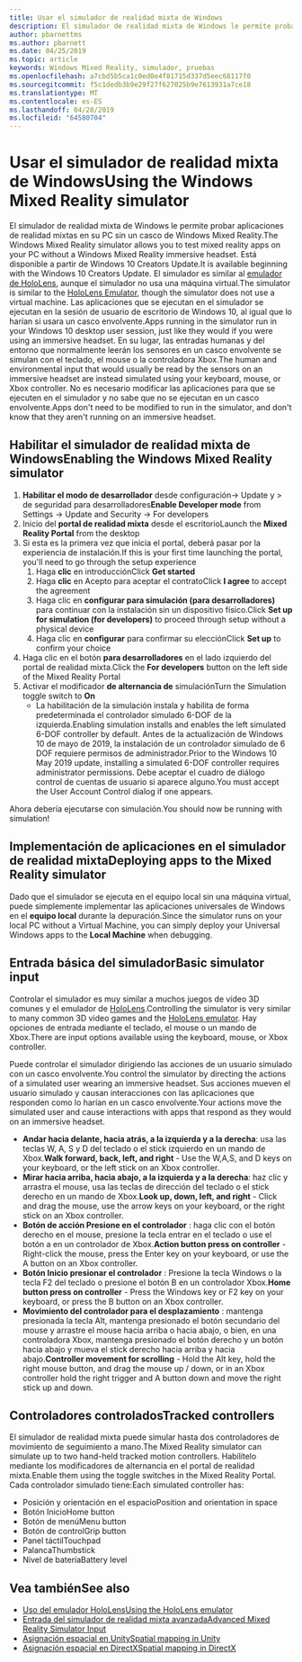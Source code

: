 ```yaml
---
title: Usar el simulador de realidad mixta de Windows
description: El simulador de realidad mixta de Windows le permite probar aplicaciones de realidad mixtas en su PC sin un casco de Windows Mixed Reality.
author: pbarnettms
ms.author: pbarnett
ms.date: 04/25/2019
ms.topic: article
keywords: Windows Mixed Reality, simulador, pruebas
ms.openlocfilehash: a7cbd5b5ca1c0ed0e4f81715d337d5eec68117f0
ms.sourcegitcommit: f5c1dedb3b9e29f27f627025b9e7613931a7ce18
ms.translationtype: MT
ms.contentlocale: es-ES
ms.lasthandoff: 04/28/2019
ms.locfileid: "64580704"
---
```

# <a name="using-the-windows-mixed-reality-simulator"></a><span data-ttu-id="865f2-104">Usar el simulador de realidad mixta de Windows</span><span class="sxs-lookup"><span data-stu-id="865f2-104">Using the Windows Mixed Reality simulator</span></span>

<span data-ttu-id="865f2-105">El simulador de realidad mixta de Windows le permite probar aplicaciones de realidad mixtas en su PC sin un casco de Windows Mixed Reality.</span><span class="sxs-lookup"><span data-stu-id="865f2-105">The Windows Mixed Reality simulator allows you to test mixed reality apps on your PC without a Windows Mixed Reality immersive headset.</span></span> <span data-ttu-id="865f2-106">Está disponible a partir de Windows 10 Creators Update.</span><span class="sxs-lookup"><span data-stu-id="865f2-106">It is available beginning with the Windows 10 Creators Update.</span></span> <span data-ttu-id="865f2-107">El simulador es similar al [emulador de HoloLens](using-the-hololens-emulator.md), aunque el simulador no usa una máquina virtual.</span><span class="sxs-lookup"><span data-stu-id="865f2-107">The simulator is similar to the [HoloLens Emulator](using-the-hololens-emulator.md), though the simulator does not use a virtual machine.</span></span> <span data-ttu-id="865f2-108">Las aplicaciones que se ejecutan en el simulador se ejecutan en la sesión de usuario de escritorio de Windows 10, al igual que lo harían si usara un casco envolvente.</span><span class="sxs-lookup"><span data-stu-id="865f2-108">Apps running in the simulator run in your Windows 10 desktop user session, just like they would if you were using an immersive headset.</span></span> <span data-ttu-id="865f2-109">En su lugar, las entradas humanas y del entorno que normalmente leerán los sensores en un casco envolvente se simulan con el teclado, el mouse o la controladora Xbox.</span><span class="sxs-lookup"><span data-stu-id="865f2-109">The human and environmental input that would usually be read by the sensors on an immersive headset are instead simulated using your keyboard, mouse, or Xbox controller.</span></span> <span data-ttu-id="865f2-110">No es necesario modificar las aplicaciones para que se ejecuten en el simulador y no sabe que no se ejecutan en un casco envolvente.</span><span class="sxs-lookup"><span data-stu-id="865f2-110">Apps don't need to be modified to run in the simulator, and don't know that they aren't running on an immersive headset.</span></span>

## <a name="enabling-the-windows-mixed-reality-simulator"></a><span data-ttu-id="865f2-111">Habilitar el simulador de realidad mixta de Windows</span><span class="sxs-lookup"><span data-stu-id="865f2-111">Enabling the Windows Mixed Reality simulator</span></span>

1. <span data-ttu-id="865f2-112">**Habilitar el modo de desarrollador** desde configuración-> Update y > de seguridad para desarrolladores</span><span class="sxs-lookup"><span data-stu-id="865f2-112">**Enable Developer mode** from Settings -> Update and Security -> For developers</span></span>
2. <span data-ttu-id="865f2-113">Inicio del **portal de realidad mixta** desde el escritorio</span><span class="sxs-lookup"><span data-stu-id="865f2-113">Launch the **Mixed Reality Portal** from the desktop</span></span>
3. <span data-ttu-id="865f2-114">Si esta es la primera vez que inicia el portal, deberá pasar por la experiencia de instalación.</span><span class="sxs-lookup"><span data-stu-id="865f2-114">If this is your first time launching the portal, you'll need to go through the setup experience</span></span>
   1. <span data-ttu-id="865f2-115">Haga **clic** en introducción</span><span class="sxs-lookup"><span data-stu-id="865f2-115">Click **Get started**</span></span>
   2. <span data-ttu-id="865f2-116">Haga **clic** en Acepto para aceptar el contrato</span><span class="sxs-lookup"><span data-stu-id="865f2-116">Click **I agree** to accept the agreement</span></span>
   3. <span data-ttu-id="865f2-117">Haga clic en **configurar para simulación (para desarrolladores)** para continuar con la instalación sin un dispositivo físico.</span><span class="sxs-lookup"><span data-stu-id="865f2-117">Click **Set up for simulation (for developers)** to proceed through setup without a physical device</span></span>
   4. <span data-ttu-id="865f2-118">Haga clic en **configurar** para confirmar su elección</span><span class="sxs-lookup"><span data-stu-id="865f2-118">Click **Set up** to confirm your choice</span></span>
4. <span data-ttu-id="865f2-119">Haga clic en el botón **para desarrolladores** en el lado izquierdo del portal de realidad mixta.</span><span class="sxs-lookup"><span data-stu-id="865f2-119">Click the **For developers** button on the left side of the Mixed Reality Portal</span></span>
5. <span data-ttu-id="865f2-120">Activar el modificador **de alternancia de** simulación</span><span class="sxs-lookup"><span data-stu-id="865f2-120">Turn the Simulation toggle switch to **On**</span></span>
   * <span data-ttu-id="865f2-121">La habilitación de la simulación instala y habilita de forma predeterminada el controlador simulado 6-DOF de la izquierda.</span><span class="sxs-lookup"><span data-stu-id="865f2-121">Enabling simulation installs and enables the left simulated 6-DOF controller by default.</span></span>  <span data-ttu-id="865f2-122">Antes de la actualización de Windows 10 de mayo de 2019, la instalación de un controlador simulado de 6 DOF requiere permisos de administrador.</span><span class="sxs-lookup"><span data-stu-id="865f2-122">Prior to the Windows 10 May 2019 update, installing a simulated 6-DOF controller requires administrator permissions.</span></span>  <span data-ttu-id="865f2-123">Debe aceptar el cuadro de diálogo control de cuentas de usuario si aparece alguno.</span><span class="sxs-lookup"><span data-stu-id="865f2-123">You must accept the User Account Control dialog if one appears.</span></span>

<span data-ttu-id="865f2-124">Ahora debería ejecutarse con simulación.</span><span class="sxs-lookup"><span data-stu-id="865f2-124">You should now be running with simulation!</span></span>

## <a name="deploying-apps-to-the-mixed-reality-simulator"></a><span data-ttu-id="865f2-125">Implementación de aplicaciones en el simulador de realidad mixta</span><span class="sxs-lookup"><span data-stu-id="865f2-125">Deploying apps to the Mixed Reality simulator</span></span>

<span data-ttu-id="865f2-126">Dado que el simulador se ejecuta en el equipo local sin una máquina virtual, puede simplemente implementar las aplicaciones universales de Windows en el **equipo local** durante la depuración.</span><span class="sxs-lookup"><span data-stu-id="865f2-126">Since the simulator runs on your local PC without a Virtual Machine, you can simply deploy your Universal Windows apps to the **Local Machine** when debugging.</span></span>

## <a name="basic-simulator-input"></a><span data-ttu-id="865f2-127">Entrada básica del simulador</span><span class="sxs-lookup"><span data-stu-id="865f2-127">Basic simulator input</span></span>

<span data-ttu-id="865f2-128">Controlar el simulador es muy similar a muchos juegos de vídeo 3D comunes y el emulador de [HoloLens](using-the-hololens-emulator.md).</span><span class="sxs-lookup"><span data-stu-id="865f2-128">Controlling the simulator is very similar to many common 3D video games and the [HoloLens emulator](using-the-hololens-emulator.md).</span></span> <span data-ttu-id="865f2-129">Hay opciones de entrada mediante el teclado, el mouse o un mando de Xbox.</span><span class="sxs-lookup"><span data-stu-id="865f2-129">There are input options available using the keyboard, mouse, or Xbox controller.</span></span>

<span data-ttu-id="865f2-130">Puede controlar el simulador dirigiendo las acciones de un usuario simulado con un casco envolvente.</span><span class="sxs-lookup"><span data-stu-id="865f2-130">You control the simulator by directing the actions of a simulated user wearing an immersive headset.</span></span> <span data-ttu-id="865f2-131">Sus acciones mueven el usuario simulado y causan interacciones con las aplicaciones que responden como lo harían en un casco envolvente.</span><span class="sxs-lookup"><span data-stu-id="865f2-131">Your actions move the simulated user and cause interactions with apps that respond as they would on an immersive headset.</span></span>
* <span data-ttu-id="865f2-132">**Andar hacia delante, hacia atrás, a la izquierda y a la derecha**: usa las teclas W, A, S y D del teclado o el stick izquierdo en un mando de Xbox.</span><span class="sxs-lookup"><span data-stu-id="865f2-132">**Walk forward, back, left, and right** - Use the W,A,S, and D keys on your keyboard, or the left stick on an Xbox controller.</span></span>
* <span data-ttu-id="865f2-133">**Mirar hacia arriba, hacia abajo, a la izquierda y a la derecha**: haz clic y arrastra el mouse, usa las teclas de dirección del teclado o el stick derecho en un mando de Xbox.</span><span class="sxs-lookup"><span data-stu-id="865f2-133">**Look up, down, left, and right** - Click and drag the mouse, use the arrow keys on your keyboard, or the right stick on an Xbox controller.</span></span>
* <span data-ttu-id="865f2-134">**Botón de acción Presione en el controlador** : haga clic con el botón derecho en el mouse, presione la tecla entrar en el teclado o use el botón a en un controlador de Xbox.</span><span class="sxs-lookup"><span data-stu-id="865f2-134">**Action button press on controller** - Right-click the mouse, press the Enter key on your keyboard, or use the A button on an Xbox controller.</span></span>
* <span data-ttu-id="865f2-135">**Botón Inicio presionar el controlador** : Presione la tecla Windows o la tecla F2 del teclado o presione el botón B en un controlador Xbox.</span><span class="sxs-lookup"><span data-stu-id="865f2-135">**Home button press on controller** - Press the Windows key or F2 key on your keyboard, or press the B button on an Xbox controller.</span></span>
* <span data-ttu-id="865f2-136">**Movimiento del controlador para el desplazamiento** : mantenga presionada la tecla Alt, mantenga presionado el botón secundario del mouse y arrastre el mouse hacia arriba o hacia abajo, o bien, en una controladora Xbox, mantenga presionado el botón derecho y un botón hacia abajo y mueva el stick derecho hacia arriba y hacia abajo.</span><span class="sxs-lookup"><span data-stu-id="865f2-136">**Controller movement for scrolling** - Hold the Alt key, hold the right mouse button, and drag the mouse up / down, or in an Xbox controller hold the right trigger and A button down and move the right stick up and down.</span></span>

## <a name="tracked-controllers"></a><span data-ttu-id="865f2-137">Controladores controlados</span><span class="sxs-lookup"><span data-stu-id="865f2-137">Tracked controllers</span></span>

<span data-ttu-id="865f2-138">El simulador de realidad mixta puede simular hasta dos controladores de movimiento de seguimiento a mano.</span><span class="sxs-lookup"><span data-stu-id="865f2-138">The Mixed Reality simulator can simulate up to two hand-held tracked motion controllers.</span></span> <span data-ttu-id="865f2-139">Habilítelo mediante los modificadores de alternancia en el portal de realidad mixta.</span><span class="sxs-lookup"><span data-stu-id="865f2-139">Enable them using the toggle switches in the Mixed Reality Portal.</span></span> <span data-ttu-id="865f2-140">Cada controlador simulado tiene:</span><span class="sxs-lookup"><span data-stu-id="865f2-140">Each simulated controller has:</span></span>
* <span data-ttu-id="865f2-141">Posición y orientación en el espacio</span><span class="sxs-lookup"><span data-stu-id="865f2-141">Position and orientation in space</span></span>
* <span data-ttu-id="865f2-142">Botón Inicio</span><span class="sxs-lookup"><span data-stu-id="865f2-142">Home button</span></span>
* <span data-ttu-id="865f2-143">Botón de menú</span><span class="sxs-lookup"><span data-stu-id="865f2-143">Menu button</span></span>
* <span data-ttu-id="865f2-144">Botón de control</span><span class="sxs-lookup"><span data-stu-id="865f2-144">Grip button</span></span>
* <span data-ttu-id="865f2-145">Panel táctil</span><span class="sxs-lookup"><span data-stu-id="865f2-145">Touchpad</span></span>
* <span data-ttu-id="865f2-146">Palanca</span><span class="sxs-lookup"><span data-stu-id="865f2-146">Thumbstick</span></span>
* <span data-ttu-id="865f2-147">Nivel de batería</span><span class="sxs-lookup"><span data-stu-id="865f2-147">Battery level</span></span>

## <a name="see-also"></a><span data-ttu-id="865f2-148">Vea también</span><span class="sxs-lookup"><span data-stu-id="865f2-148">See also</span></span>
* [<span data-ttu-id="865f2-149">Uso del emulador HoloLens</span><span class="sxs-lookup"><span data-stu-id="865f2-149">Using the HoloLens emulator</span></span>](using-the-hololens-emulator.md)
* [<span data-ttu-id="865f2-150">Entrada del simulador de realidad mixta avanzada</span><span class="sxs-lookup"><span data-stu-id="865f2-150">Advanced Mixed Reality Simulator Input</span></span>](advanced-hololens-emulator-and-mixed-reality-simulator-input.md)
* [<span data-ttu-id="865f2-151">Asignación espacial en Unity</span><span class="sxs-lookup"><span data-stu-id="865f2-151">Spatial mapping in Unity</span></span>](spatial-mapping-in-unity.md)
* [<span data-ttu-id="865f2-152">Asignación espacial en DirectX</span><span class="sxs-lookup"><span data-stu-id="865f2-152">Spatial mapping in DirectX</span></span>](spatial-mapping-in-directx.md)
